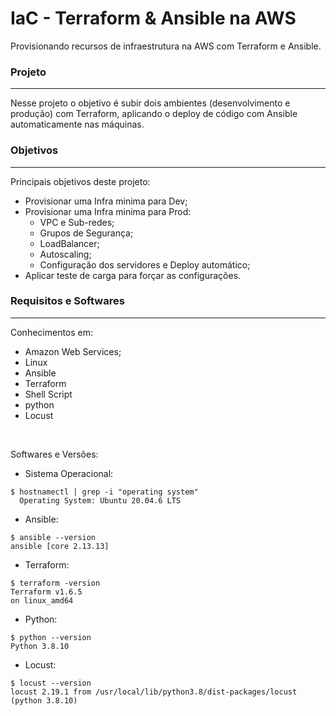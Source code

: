# IaC - Terraform & Ansible na AWS
Provisionando recursos de infraestrutura na AWS com Terraform e Ansible.

### Projeto
---
Nesse projeto o objetivo é subir dois ambientes (desenvolvimento e produção) com Terraform, aplicando o deploy de código com Ansible automaticamente nas máquinas.

### Objetivos
---

Principais objetivos deste projeto:

* Provisionar uma Infra minima para Dev;
* Provisionar uma Infra minima para Prod:
    * VPC e Sub-redes;
    * Grupos de Segurança;
    * LoadBalancer;
    * Autoscaling;
    * Configuração dos servidores e Deploy automático;
* Aplicar teste de carga para forçar as configurações.

### Requisitos e Softwares
---

Conhecimentos em:

- Amazon Web Services;
- Linux
- Ansible
- Terraform
- Shell Script
- python
- Locust

</br>

Softwares e Versões:


- Sistema Operacional:
```
$ hostnamectl | grep -i "operating system"
  Operating System: Ubuntu 20.04.6 LTS
```

- Ansible:
```
$ ansible --version
ansible [core 2.13.13]
```

- Terraform:
```
$ terraform -version
Terraform v1.6.5
on linux_amd64
```

- Python:
```
$ python --version
Python 3.8.10
```

- Locust:
```
$ locust --version
locust 2.19.1 from /usr/local/lib/python3.8/dist-packages/locust (python 3.8.10)
```